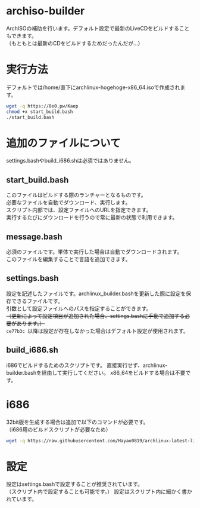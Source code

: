 # archiso-builder
ArchISOの補助を行います。デフォルト設定で最新のLiveCDをビルドすることもできます。  
（もともとは最新のCDをビルドするためだったんだが...）

# 実行方法
デフォルトでは/home/直下にarchlinux-hogehoge-x86_64.isoで作成されます。

```bash
wget -q https://0e0.pw/Kaop
chmod +x start_build.bash
./start_build.bash
```

# 追加のファイルについて
settings.bashやbuild_i686.shは必須ではありません。

## start_build.bash
このファイルはビルドする際のランチャーとなるものです。  
必要なファイルを自動でダウンロード、実行します。  
スクリプト内部では、設定ファイルへのURLを指定できます。  
実行するたびにダウンロードを行うので常に最新の状態で利用できます。　　

## message.bash
必須のファイルです。単体で実行した場合は自動でダウンロードされます。  
このファイルを編集することで言語を追加できます。  

## settings.bash
設定を記述したファイルです。archlinux_builder.bashを更新した際に設定を保存できるファイルです。  
引数として設定ファイルへのパスを指定することができます。  
~~（更新によって設定項目が追加された場合、settings.bashに手動で追加する必要があります。）~~  
`ce77b3c `以降は設定が存在しなかった場合はデフォルト設定が使用されます。

## build_i686.sh
i686でビルドするためのスクリプトです。
直接実行せず、archlinux-builder.bashを経由して実行してください。
x86_64をビルドする場合は不要です。


# i686
32bit版を生成する場合は追加で以下のコマンドが必要です。  
（i686用のビルドスクリプトが必要なため）

```bash
wget -q https://raw.githubusercontent.com/Hayao0819/archlinux-latest-livecd-builder/master/build_i686.sh
```


# 設定
設定はsettings.bashで設定することが推奨されています。  
（スクリプト内で設定することも可能です。）
設定はスクリプト内に細かく書かれています。


